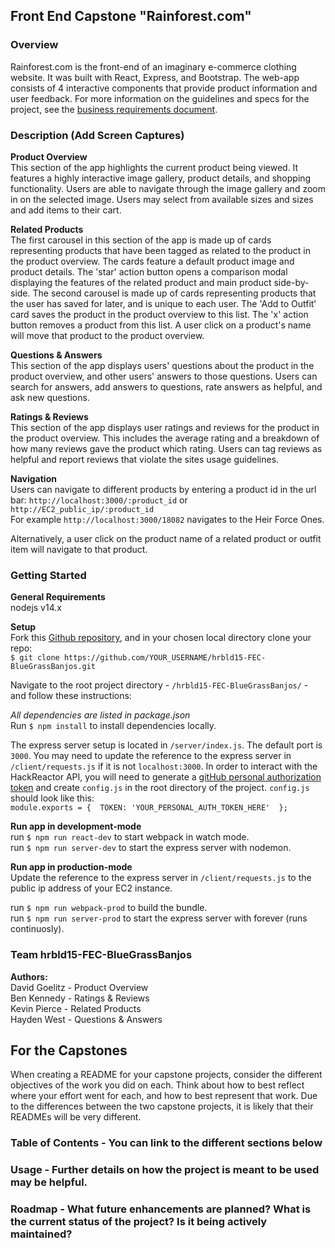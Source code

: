## Front End Capstone "Rainforest.com"

### Overview
Rainforest.com is the front-end of an imaginary e-commerce clothing website. It was built with React, Express, and Bootstrap.  The web-app consists of 4 interactive components that provide product information and user feedback. For more information on the guidelines and specs for the project, see the [business requirements document](https://docs.google.com/document/d/1NyZdWDHPqQ7xEqzfy3nYlUV90UO0maN1UvdUe6CwG3k/edit#heading=h.b4f9vfzdtmsk).

### Description (Add Screen Captures)
**Product Overview**\
This section of the app highlights the current product being viewed. It features a highly interactive image gallery, product details, and shopping functionality. Users are able to navigate through the image gallery and zoom in on the selected image. Users may select from available sizes and sizes and add items to their cart.

**Related Products**\
The first carousel in this section of the app is made up of cards representing products that have been tagged as related to the product in the product overview. The cards feature a default product image and product details. The 'star' action button opens a comparison modal displaying the features of the related product and main product side-by-side.
The second carousel is made up of cards representing products that the user has saved for later, and is unique to each user. The 'Add to Outfit' card saves the product in the product overview to this list. The 'x' action button removes a product from this list.
A user click on a product's name will move that product to the product overview.

**Questions & Answers**\
This section of the app displays users' questions about the product in the product overview, and other users' answers to those questions. Users can search for answers, add answers to questions, rate answers as helpful, and ask new questions.

**Ratings & Reviews**\
This section of the app displays user ratings and reviews for the product in the product overview. This includes the average rating and a breakdown of how many reviews gave the product which rating. Users can tag reviews as helpful and report reviews that violate the sites usage guidelines.

**Navigation**\
Users can navigate to different products by entering a product id in the url bar:
`http://localhost:3000/:product_id` or `http://EC2_public_ip/:product_id`\
For example `http://localhost:3000/18082` navigates to the Heir Force Ones.

Alternatively, a user click on the product name of a related product or outfit item will navigate to that product.

### Getting Started
**General Requirements**\
nodejs v14.x

**Setup**\
Fork this [Github repository](https://github.com/BlueGrass-Banjos/hrbld15-FEC-BlueGrassBanjos), and in your chosen local directory clone your repo:\
`$ git clone https://github.com/YOUR_USERNAME/hrbld15-FEC-BlueGrassBanjos.git`

Navigate to the root project directory - `/hrbld15-FEC-BlueGrassBanjos/` - and follow these instructions:

*All dependencies are listed in package.json*\
Run `$ npm install` to install dependencies locally.

The express server setup is located in `/server/index.js`. The default port is `3000`. You may need to update the reference to the express server in `/client/requests.js` if it is not `localhost:3000`.
In order to interact with the HackReactor API, you will need to generate a [gitHub personal authorization token](https://docs.github.com/en/github/authenticating-to-github/creating-a-personal-access-token) and create `config.js` in the root directory of the project. `config.js` should look like this:\
`module.exports = {  TOKEN: 'YOUR_PERSONAL_AUTH_TOKEN_HERE'  };`

**Run app in development-mode**\
run `$ npm run react-dev` to start webpack in watch mode.\
run `$ npm run server-dev` to start the express server with nodemon.

**Run app in production-mode**\
Update the reference to the express server in `/client/requests.js` to the public ip address of your EC2 instance.

run `$ npm run webpack-prod` to build the bundle.\
run `$ npm run server-prod` to start the express server with forever (runs continuosly).

### Team hrbld15-FEC-BlueGrassBanjos
**Authors:**\
David Goelitz - Product Overview\
Ben Kennedy - Ratings & Reviews\
Kevin Pierce - Related Products\
Hayden West - Questions & Answers

## For the Capstones
When creating a README for your capstone projects, consider the different objectives of the work you did on each. Think about how to best reflect where your effort went for each, and how to best represent that work. Due to the differences between the two capstone projects, it is likely that their READMEs will be very different.
### Table of Contents - You can link to the different sections below
### Usage - Further details on how the project is meant to be used may be helpful.
### Roadmap - What future enhancements are planned? What is the current status of the project? Is it being actively maintained?